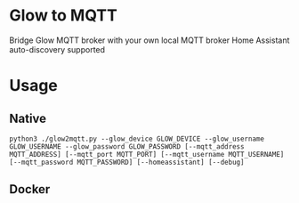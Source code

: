 # Glow to MQTT
Bridge Glow MQTT broker with your own local MQTT broker
Home Assistant auto-discovery supported


# Usage

## Native

    python3 ./glow2mqtt.py --glow_device GLOW_DEVICE --glow_username GLOW_USERNAME --glow_password GLOW_PASSWORD [--mqtt_address MQTT_ADDRESS] [--mqtt_port MQTT_PORT] [--mqtt_username MQTT_USERNAME] [--mqtt_password MQTT_PASSWORD] [--homeassistant] [--debug]

## Docker


